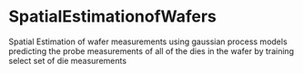 # SpatialEstimationofWafers
Spatial Estimation of wafer measurements using gaussian process models 
predicting the probe measurements of all of the dies in the wafer by training select set of die measurements

